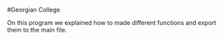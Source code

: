 #Georgian College 

On this program we explained how to made different functions and export them to the main file.